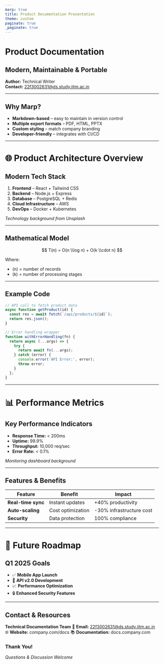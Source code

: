 ```yaml
---
marp: true
title: Product Documentation Presentation
theme: custom
paginate: true
_paginate: true
---
```


<!--
theme: custom
style: |
  section {
    font-family: 'Segoe UI', sans-serif;
    font-size: 1.1em;
  }
  h1, h2 {
    color: #004080;
  }
  footer {
    color: #888;
    font-size: 0.8em;
  }
-->
<!-- _footer: "© 2025 Software Company | Contact: 22f3002631@ds.study.iitm.ac.in" -->

# Product Documentation  
## Modern, Maintainable & Portable

**Author:** Technical Writer  
**Contact:** 22f3002631@ds.study.iitm.ac.in

---

## Why Marp?

- **Markdown-based** – easy to maintain in version control
- **Multiple export formats** – PDF, HTML, PPTX
- **Custom styling** – match company branding
- **Developer-friendly** – integrates with CI/CD

---

<!-- _backgroundImage: url('https://images.unsplash.com/photo-1518770660439-4636190af475?fit=crop&w=1600&q=80') -->
<!-- _backgroundSize: cover -->
<!-- _color: white -->
<!-- _backgroundColor: rgba(0,0,0,0.4) -->

# 🌐 Product Architecture Overview

## Modern Tech Stack

1. **Frontend** – React + Tailwind CSS
2. **Backend** – Node.js + Express
3. **Database** – PostgreSQL + Redis
4. **Cloud Infrastructure** – AWS
5. **DevOps** – Docker + Kubernetes

*Technology background from Unsplash*

---

## Mathematical Model

$$
T(n) = O(n \\log n) + O(k \\cdot n)
$$

Where:  
- \(n\) = number of records  
- \(k\) = number of processing stages

---

## Example Code

```javascript
// API call to fetch product data
async function getProduct(id) {
  const res = await fetch(`/api/products/${id}`);
  return res.json();
}

// Error handling wrapper
function withErrorHandling(fn) {
  return async (...args) => {
    try {
      return await fn(...args);
    } catch (error) {
      console.error('API Error:', error);
      throw error;
    }
  };
}
```

---

<!-- _backgroundImage: url('https://images.unsplash.com/photo-1551288049-bebda4e38f71?fit=crop&w=1600&q=80') -->
<!-- _backgroundSize: cover -->
<!-- _color: white -->
<!-- _backgroundColor: rgba(0,0,0,0.3) -->

# 📊 Performance Metrics

## Key Performance Indicators

- **Response Time:** < 200ms
- **Uptime:** 99.9%
- **Throughput:** 10,000 req/sec
- **Error Rate:** < 0.1%

*Monitoring dashboard background*

---

## Features & Benefits

| Feature | Benefit | Impact |
|---------|---------|--------|
| **Real-time sync** | Instant updates | +40% productivity |
| **Auto-scaling** | Cost optimization | -30% infrastructure cost |
| **Security** | Data protection | 100% compliance |

---

<!-- _backgroundImage: url('https://images.unsplash.com/photo-1460925895917-afdab827c52f?fit=crop&w=1600&q=80') -->
<!-- _backgroundSize: cover -->
<!-- _color: white -->

# 🚀 Future Roadmap

## Q1 2025 Goals

- ✅ **Mobile App Launch**
- 🔄 **API v2.0 Development**
- 📈 **Performance Optimization**
- 🔒 **Enhanced Security Features**

---

## Contact & Resources

**Technical Documentation Team**
📧 **Email:** 22f3002631@ds.study.iitm.ac.in
🌐 **Website:** company.com/docs
📚 **Documentation:** docs.company.com

### Thank You!
*Questions & Discussion Welcome*
